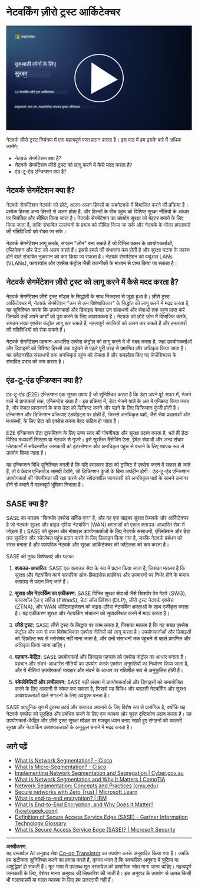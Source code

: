 <!--
CO_OP_TRANSLATOR_METADATA:
{
  "original_hash": "680d6e14d9d33fc471c22f44679713f8",
  "translation_date": "2025-09-03T18:38:45+00:00",
  "source_file": "3.2 Networking zero trust architecture.md",
  "language_code": "hi"
}
-->
# नेटवर्किंग ज़ीरो ट्रस्ट आर्किटेक्चर

[![वीडियो देखें](../../translated_images/3-2_placeholder.b52521a0e93e0e122f19dfbd676c836d3d527c6de1bb28fd7643aa518eae6631.hi.png)](https://learn-video.azurefd.net/vod/player?id=9f425fdb-1c53-4e67-b550-68bdac35df45)

नेटवर्क ज़ीरो ट्रस्ट नियंत्रण में एक महत्वपूर्ण परत प्रदान करता है। इस पाठ में हम इसके बारे में अधिक जानेंगे:

- नेटवर्क सेगमेंटेशन क्या है?  
- नेटवर्क सेगमेंटेशन ज़ीरो ट्रस्ट को लागू करने में कैसे मदद करता है?  
- एंड-टू-एंड एन्क्रिप्शन क्या है?

## नेटवर्क सेगमेंटेशन क्या है?

नेटवर्क सेगमेंटेशन नेटवर्क को छोटे, अलग-अलग हिस्सों या सबनेटवर्क में विभाजित करने की प्रक्रिया है। प्रत्येक हिस्सा अन्य हिस्सों से अलग होता है, और हिस्सों के बीच पहुंच को विशिष्ट सुरक्षा नीतियों के आधार पर नियंत्रित और सीमित किया जाता है। नेटवर्क सेगमेंटेशन का उपयोग सुरक्षा को बेहतर बनाने के लिए किया जाता है, ताकि संभावित उल्लंघनों के प्रभाव को सीमित किया जा सके और नेटवर्क के भीतर हमलावरों की गतिविधियों को रोका जा सके।

नेटवर्क सेगमेंटेशन लागू करके, संगठन "ज़ोन" बना सकते हैं जो विभिन्न प्रकार के उपयोगकर्ताओं, एप्लिकेशन और डेटा को अलग करते हैं। इससे हमले की संभावना कम होती है और सुरक्षा घटना के कारण होने वाले संभावित नुकसान को कम किया जा सकता है। नेटवर्क सेगमेंटेशन को वर्चुअल LANs (VLANs), फायरवॉल और एक्सेस कंट्रोल जैसी तकनीकों के माध्यम से प्राप्त किया जा सकता है।

## नेटवर्क सेगमेंटेशन ज़ीरो ट्रस्ट को लागू करने में कैसे मदद करता है?

नेटवर्क सेगमेंटेशन ज़ीरो ट्रस्ट मॉडल के सिद्धांतों के साथ निकटता से जुड़ा हुआ है। ज़ीरो ट्रस्ट आर्किटेक्चर में, नेटवर्क सेगमेंटेशन "कम से कम विशेषाधिकार" के सिद्धांत को लागू करने में मदद करता है, यह सुनिश्चित करके कि उपयोगकर्ता और डिवाइस केवल उन संसाधनों और सेवाओं तक पहुंच प्राप्त करें जिनकी उन्हें अपने कार्यों को पूरा करने के लिए आवश्यकता है। नेटवर्क को छोटे ज़ोन में विभाजित करके, संगठन सख्त एक्सेस कंट्रोल लागू कर सकते हैं, महत्वपूर्ण संपत्तियों को अलग कर सकते हैं और हमलावरों की गतिविधियों को रोक सकते हैं।

नेटवर्क सेगमेंटेशन पहचान-आधारित एक्सेस कंट्रोल को लागू करने में भी मदद करता है, जहां उपयोगकर्ताओं और डिवाइसों को विशिष्ट हिस्सों तक पहुंचने से पहले पूरी तरह से प्रमाणित और अधिकृत किया जाता है। यह संवेदनशील संसाधनों तक अनधिकृत पहुंच को रोकता है और समझौता किए गए क्रेडेंशियल्स के संभावित प्रभाव को कम करता है।

## एंड-टू-एंड एन्क्रिप्शन क्या है?

एंड-टू-एंड (E2E) एन्क्रिप्शन एक सुरक्षा उपाय है जो सुनिश्चित करता है कि डेटा अपने पूरे सफर में, भेजने वाले से प्राप्तकर्ता तक, एन्क्रिप्टेड रहता है। इस प्रक्रिया में, डेटा भेजने वाले के अंत में एन्क्रिप्ट किया जाता है, और केवल प्राप्तकर्ता के पास डेटा को डिक्रिप्ट करने और पढ़ने के लिए डिक्रिप्शन कुंजी होती है। एन्क्रिप्शन और डिक्रिप्शन प्रक्रियाएं एंडपॉइंट्स पर होती हैं, जिससे अनधिकृत पक्षों, जैसे सेवा प्रदाताओं और मध्यस्थों, के लिए डेटा को एक्सेस करना बेहद कठिन हो जाता है।

E2E एन्क्रिप्शन डेटा ट्रांसमिशन के लिए उच्च स्तर की गोपनीयता और सुरक्षा प्रदान करता है, भले ही डेटा विभिन्न मध्यवर्ती सिस्टम या नेटवर्क से गुजरे। इसे सुरक्षित मैसेजिंग ऐप्स, ईमेल सेवाओं और अन्य संचार प्लेटफार्मों में संवेदनशील जानकारी को इंटरसेप्शन और अनधिकृत पहुंच से बचाने के लिए व्यापक रूप से उपयोग किया जाता है।

यह एन्क्रिप्शन विधि सुनिश्चित करती है कि यदि हमलावर डेटा को ट्रांजिट में एक्सेस करने में सफल हो जाते हैं, तो वे केवल एन्क्रिप्टेड सामग्री देखेंगे, जो डिक्रिप्शन कुंजी के बिना अर्थहीन होगी। एंड-टू-एंड एन्क्रिप्शन उपयोगकर्ता की गोपनीयता की रक्षा करने और संवेदनशील जानकारी को अनधिकृत पक्षों के सामने उजागर होने से बचाने में महत्वपूर्ण भूमिका निभाता है।

## SASE क्या है?

SASE का मतलब "सिक्योर एक्सेस सर्विस एज" है, और यह एक साइबर सुरक्षा फ्रेमवर्क और आर्किटेक्चर है जो नेटवर्क सुरक्षा और वाइड-एरिया नेटवर्किंग (WAN) क्षमताओं को एकल क्लाउड-आधारित सेवा में जोड़ता है। SASE को दूरस्थ और मोबाइल उपयोगकर्ताओं के लिए नेटवर्क संसाधनों, एप्लिकेशन और डेटा तक सुरक्षित और स्केलेबल पहुंच प्रदान करने के लिए डिज़ाइन किया गया है, जबकि नेटवर्क प्रबंधन को सरल बनाता है और पारंपरिक नेटवर्क और सुरक्षा आर्किटेक्चर की जटिलता को कम करता है।

SASE की मुख्य विशेषताएं और घटक:

1. **क्लाउड-आधारित:** SASE एक क्लाउड सेवा के रूप में प्रदान किया जाता है, जिसका मतलब है कि सुरक्षा और नेटवर्किंग कार्य पारंपरिक ऑन-प्रिमाइसेस हार्डवेयर और उपकरणों पर निर्भर होने के बजाय क्लाउड से प्रदान किए जाते हैं।  
   
2. **सुरक्षा और नेटवर्किंग का एकीकरण:** SASE विभिन्न सुरक्षा सेवाओं जैसे सिक्योर वेब गेटवे (SWG), फायरवॉल ऐज़ ए सर्विस (FWaaS), डेटा लॉस प्रिवेंशन (DLP), ज़ीरो ट्रस्ट नेटवर्क एक्सेस (ZTNA), और WAN ऑप्टिमाइजेशन को वाइड-एरिया नेटवर्किंग क्षमताओं के साथ एकीकृत करता है। यह एकीकरण सुरक्षा और नेटवर्किंग संचालन को सुव्यवस्थित करने में मदद करता है।  
   
3. **ज़ीरो ट्रस्ट:** SASE ज़ीरो ट्रस्ट के सिद्धांत पर काम करता है, जिसका मतलब है कि यह सख्त एक्सेस कंट्रोल और कम से कम विशेषाधिकार एक्सेस नीतियों को लागू करता है। उपयोगकर्ताओं और डिवाइसों को डिफ़ॉल्ट रूप से भरोसेमंद नहीं माना जाता है, और उन्हें संसाधनों तक पहुंचने से पहले प्रमाणित और अधिकृत किया जाना चाहिए।  
   
4. **पहचान-केंद्रित:** SASE उपयोगकर्ता और डिवाइस पहचान को एक्सेस कंट्रोल का आधार बनाता है। पहचान और संदर्भ-आधारित नीतियों का उपयोग करके एक्सेस अनुमतियों का निर्धारण किया जाता है, और ये नीतियां उपयोगकर्ता व्यवहार और संदर्भ के आधार पर गतिशील रूप से अनुकूलित होती हैं।  
   
5. **स्केलेबिलिटी और लचीलापन:** SASE बड़ी संख्या में उपयोगकर्ताओं और डिवाइसों को समायोजित करने के लिए आसानी से स्केल कर सकता है, जिससे यह विविध और बदलती नेटवर्किंग और सुरक्षा आवश्यकताओं वाले संगठनों के लिए उपयुक्त बनता है।  

SASE आधुनिक युग में दूरस्थ कार्य और क्लाउड अपनाने के लिए विशेष रूप से प्रासंगिक है, क्योंकि यह नेटवर्क एक्सेस को सुरक्षित और प्रबंधित करने के लिए एक व्यापक और चुस्त दृष्टिकोण प्रदान करता है। यह उपयोगकर्ता-केंद्रित और ज़ीरो ट्रस्ट सुरक्षा मॉडल पर मजबूत ध्यान बनाए रखते हुए संगठनों को बदलती सुरक्षा और नेटवर्किंग आवश्यकताओं के अनुकूल बनाने में मदद करता है।

## आगे पढ़ें

- [What Is Network Segmentation? - Cisco](https://www.cisco.com/c/en/us/products/security/what-is-network-segmentation.html#~benefits)  
- [What Is Micro-Segmentation? - Cisco](https://www.cisco.com/c/en/us/products/security/what-is-microsegmentation.html)  
- [Implementing Network Segmentation and Segregation | Cyber.gov.au](https://www.cyber.gov.au/resources-business-and-government/maintaining-devices-and-systems/system-hardening-and-administration/network-hardening/implementing-network-segmentation-and-segregation)  
- [What Is Network Segmentation and Why It Matters | CompTIA](https://www.comptia.org/blog/security-awareness-training-network-segmentation)  
- [Network Segmentation: Concepts and Practices (cmu.edu)](https://insights.sei.cmu.edu/blog/network-segmentation-concepts-and-practices/)  
- [Secure networks with Zero Trust | Microsoft Learn](https://learn.microsoft.com/security/zero-trust/deploy/networks?WT.mc_id=academic-96948-sayoung)  
- [What is end-to-end encryption? | IBM](https://www.ibm.com/topics/end-to-end-encryption)  
- [What Is End-to-End Encryption, and Why Does It Matter? (howtogeek.com)](https://www.howtogeek.com/711656/what-is-end-to-end-encryption-and-why-does-it-matter/)  
- [Definition of Secure Access Service Edge (SASE) - Gartner Information Technology Glossary](https://www.gartner.com/en/information-technology/glossary/secure-access-service-edge-sase)  
- [What Is Secure Access Service Edge (SASE)? | Microsoft Security](https://www.microsoft.com/security/business/security-101/what-is-sase?WT.mc_id=academic-96948-sayoung)  

---

**अस्वीकरण**:  
यह दस्तावेज़ AI अनुवाद सेवा [Co-op Translator](https://github.com/Azure/co-op-translator) का उपयोग करके अनुवादित किया गया है। जबकि हम सटीकता सुनिश्चित करने का प्रयास करते हैं, कृपया ध्यान दें कि स्वचालित अनुवाद में त्रुटियां या अशुद्धियां हो सकती हैं। मूल भाषा में उपलब्ध मूल दस्तावेज़ को प्रामाणिक स्रोत माना जाना चाहिए। महत्वपूर्ण जानकारी के लिए, पेशेवर मानव अनुवाद की सिफारिश की जाती है। इस अनुवाद के उपयोग से उत्पन्न किसी भी गलतफहमी या गलत व्याख्या के लिए हम उत्तरदायी नहीं हैं।